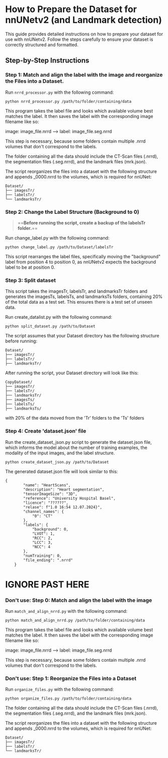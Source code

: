# How to Prepare the Dataset for nnUNetv2 (and Landmark detection)

This guide provides detailed instructions on how to prepare your dataset for use with nnUNetv2. Follow the steps carefully to ensure your dataset is correctly structured and formatted.

## Step-by-Step Instructions


### Step 1: Match and align the label with the image and reorganize the Files into a Dataset.
Run `nrrd_processor.py` with the following command: 

```
python nrrd_processor.py /path/to/folder/containing/data
```

This program takes the label file and looks which available volume best matches the label. It then saves the label with the corresponding image filename like so: 

image: image_file.nrrd --> label: image_file.seg.nrrd

This step is necessary, because some folders contain multiple .nrrd volumes that don't correspond to the labels.

The folder containing all the data should include the CT-Scan files (.nrrd), the segmentation files (.seg.nrrd), and the landmark files (mrk.json).

The script reorganizes the files into a dataset with the following structure and appends _0000.nrrd to the volumes, which is required for nnUNet:

```
Dataset/
├── imagesTr/
├── labelsTr/
└── landmarksTr/
```


### Step 2: Change the Label Structure (Background to 0)

> ==**Before running the script, create a backup of the labelsTr folder.**==

Run change_label.py with the following command:
```
python change_label.py /path/to/Dataset/labelsTr
```

This script rearranges the label files, specifically moving the "background" label from position 4 to position 0, as nnUNetv2 expects the background label to be at position 0.

### Step 3: Split dataset 
This script takes the imagesTr, labelsTr, and landmarksTr folders and generates the imagesTs, labelsTs, and landmarksTs folders, containing 20% of the total data as a test set. This ensures there is a test set of unseen data.

Run create_datalist.py with the following command:

```
python split_dataset.py /path/to/Dataset
```
The script assumes that your Dataset directory has the following structure before running:

```
Dataset/
├── imagesTr/
├── labelsTr/
├── landmarksTr/
```
After running the script, your Dataset directory will look like this:
```
CopyDataset/
├── imagesTr/
├── labelsTr/
├── landmarksTr/
├── imagesTs/
├── labelsTs/
├── landmarksTs/
```
with 20% of the data moved from the 'Tr' folders to the 'Ts' folders

### Step 4: Create 'dataset.json' file

Run the create_dataset_json.py script to generate the dataset.json file, which informs the model about the number of training examples, the modality of the input images, and the label structure.

```
python create_dataset_json.py /path/to/Dataset 
```

The generated dataset.json file will look similar to this:

```
{
        "name": "HeartScans",
        "description": "Heart segmentation",
        "tensorImageSize": "3D",
        "reference": "University Hospital Basel",
        "licence": "??????",
        "relase": f"1.0 16:54 12.07.2024}",
        "channel_names": {
            "0": "CT"
        },
        "labels": {
            "background": 0,
            "LVOT": 1,
            "RCC": 2,
            "LCC": 3,
            "NCC": 4
        },
        "numTraining": 0,
        "file_ending": ".nrrd"
    }
```


# IGNORE PAST HERE

### Don't use: Step 0: Match and align the label with the image
Run `match_and_align_nrrd.py` with the following command: 

```
python match_and_align_nrrd.py /path/to/folder/containing/data
```

This program takes the label file and looks which available volume best matches the label. It then saves the label with the corresponding image filename like so: 

image: image_file.nrrd --> label: image_file.seg.nrrd

This step is necessary, because some folders contain multiple .nrrd volumes that don't correspond to the labels.

### Don't use: Step 1: Reorganize the Files into a Dataset
Run `organize_files.py` with the following command:

```
python organize_files.py /path/to/folder/containing/data
```

The folder containing all the data should include the CT-Scan files (.nrrd), the segmentation files (.seg.nrrd), and the landmark files (mrk.json).

The script reorganizes the files into a dataset with the following structure and appends _0000.nrrd to the volumes, which is required for nnUNet:

```
Dataset/
├── imagesTr/
├── labelsTr/
└── landmarksTr/
```